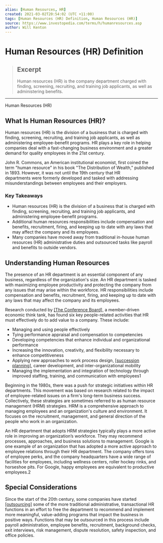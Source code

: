 ```yaml
---
alias: [Human Resources, HR]
created: 2021-03-02T20:54:02 (UTC +11:00)
tags: [Human Resources (HR) Definition, Human Resources (HR)]
source: https://www.investopedia.com/terms/h/humanresources.asp
author: Will Kenton
---
```


# Human Resources (HR) Definition

> ## Excerpt
> Human resources (HR) is the company department charged with finding, screening, recruiting, and training job applicants, as well as administering benefits.

---

Human Resources (HR)
## What Is Human Resources (HR)?

Human resources (HR) is the division of a business that is charged with finding, screening, recruiting, and training job applicants, as well as administering employee-benefit programs. HR plays a key role in helping companies deal with a fast-changing business environment and a greater demand for quality employees in the 21st century.

John R. Commons, an American institutional economist, first coined the term "human resource" in his book "The Distribution of Wealth," published in 1893. However, it was not until the 19th century that HR departments were formerly developed and tasked with addressing misunderstandings between employees and their employers.

### Key Takeaways

-   Human resources (HR) is the division of a business that is charged with finding, screening, recruiting, and training job applicants, and administering employee-benefit programs.
-   Additional human resources responsibilities include compensation and benefits, recruitment, firing, and keeping up to date with any laws that may affect the company and its employees.
-   Many companies have moved away from traditional in-house human resources (HR) administrative duties and outsourced tasks like payroll and benefits to outside vendors.

## Understanding Human Resources

The presence of an HR department is an essential component of any business, regardless of the organization's size. An HR department is tasked with maximizing employee productivity and protecting the company from any issues that may arise within the workforce. HR responsibilities include compensation and benefits, recruitment, firing, and keeping up to date with any laws that may affect the company and its employees.

Research conducted by [[The Conference Board]](https://www.investopedia.com/terms/c/conferenceboard.asp), a member-driven economic think tank, has found six key people-related activities that HR must effectively do to add value to a company. These include:

-   Managing and using people effectively
-   Tying performance appraisal and compensation to competencies
-   Developing competencies that enhance individual and organizational performance
-   Increasing the innovation, creativity, and flexibility necessary to enhance competitiveness
-   Applying new approaches to work process design, [[succession planning]](https://www.investopedia.com/terms/s/succession-planning.asp), career development, and inter-organizational mobility
-   Managing the implementation and integration of technology through improved staffing, training, and communication with employees1

Beginning in the 1980s, there was a push for strategic initiatives within HR departments. This movement was based on research related to the impact of employee-related issues on a firm's long-term business success. Collectively, these strategies are sometimes referred to as human resource management (HRM) strategies. HRM is a comprehensive approach to managing employees and an organization's culture and environment. It focuses on the recruitment, management, and general direction of the people who work in an organization.

An HR department that adopts HRM strategies typically plays a more active role in improving an organization’s workforce. They may recommend processes, approaches, and business solutions to management. Google is one example of an organization that has adopted a more active approach to employee relations through their HR department. The company offers tons of employee perks, and the company headquarters have a wide range of facilities for employees, including wellness centers, roller hockey rinks, and horseshoe pits. For Google, happy employees are equivalent to productive employees.2

## Special Considerations

Since the start of the 20th century, some companies have started [[outsourcing]](https://www.investopedia.com/terms/o/outsourcing.asp) some of the more traditional administrative, transactional HR functions in an effort to free the department to recommend and implement more meaningful, value-adding programs that impact the business in positive ways. Functions that may be outsourced in this process include payroll administration, employee benefits, recruitment, background checks, exit interviews, risk management, dispute resolution, safety inspection, and office policies.
